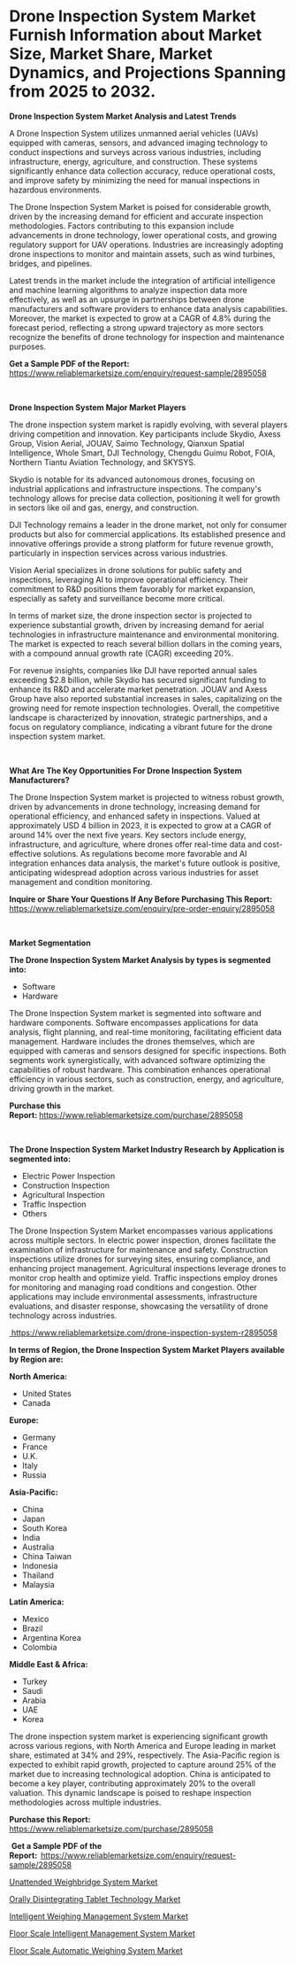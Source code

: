 <p><h1>Drone Inspection System Market Furnish Information about Market Size, Market Share, Market Dynamics, and Projections Spanning from 2025 to 2032.</h1></p><p><strong>Drone Inspection System Market Analysis and Latest Trends</strong></p>
<p><p>A Drone Inspection System utilizes unmanned aerial vehicles (UAVs) equipped with cameras, sensors, and advanced imaging technology to conduct inspections and surveys across various industries, including infrastructure, energy, agriculture, and construction. These systems significantly enhance data collection accuracy, reduce operational costs, and improve safety by minimizing the need for manual inspections in hazardous environments.</p><p>The Drone Inspection System Market is poised for considerable growth, driven by the increasing demand for efficient and accurate inspection methodologies. Factors contributing to this expansion include advancements in drone technology, lower operational costs, and growing regulatory support for UAV operations. Industries are increasingly adopting drone inspections to monitor and maintain assets, such as wind turbines, bridges, and pipelines.</p><p>Latest trends in the market include the integration of artificial intelligence and machine learning algorithms to analyze inspection data more effectively, as well as an upsurge in partnerships between drone manufacturers and software providers to enhance data analysis capabilities. Moreover, the market is expected to grow at a CAGR of 4.8% during the forecast period, reflecting a strong upward trajectory as more sectors recognize the benefits of drone technology for inspection and maintenance purposes.</p></p>
<p><strong>Get a Sample PDF of the Report:&nbsp;</strong> <a href="https://www.reliablemarketsize.com/enquiry/request-sample/2895058?utm_campaign=2034&utm_medium=2&utm_source=Github&utm_content=ia&utm_term=15032025&utm_id=drone-inspection-system">https://www.reliablemarketsize.com/enquiry/request-sample/2895058</a></p>
<p>&nbsp;</p>
<p><strong>Drone Inspection System Major Market Players</strong></p>
<p><p>The drone inspection system market is rapidly evolving, with several players driving competition and innovation. Key participants include Skydio, Axess Group, Vision Aerial, JOUAV, Saimo Technology, Qianxun Spatial Intelligence, Whole Smart, DJI Technology, Chengdu Guimu Robot, FOIA, Northern Tiantu Aviation Technology, and SKYSYS.</p><p>Skydio is notable for its advanced autonomous drones, focusing on industrial applications and infrastructure inspections. The company's technology allows for precise data collection, positioning it well for growth in sectors like oil and gas, energy, and construction.</p><p>DJI Technology remains a leader in the drone market, not only for consumer products but also for commercial applications. Its established presence and innovative offerings provide a strong platform for future revenue growth, particularly in inspection services across various industries.</p><p>Vision Aerial specializes in drone solutions for public safety and inspections, leveraging AI to improve operational efficiency. Their commitment to R&D positions them favorably for market expansion, especially as safety and surveillance become more critical.</p><p>In terms of market size, the drone inspection sector is projected to experience substantial growth, driven by increasing demand for aerial technologies in infrastructure maintenance and environmental monitoring. The market is expected to reach several billion dollars in the coming years, with a compound annual growth rate (CAGR) exceeding 20%.</p><p>For revenue insights, companies like DJI have reported annual sales exceeding $2.8 billion, while Skydio has secured significant funding to enhance its R&D and accelerate market penetration. JOUAV and Axess Group have also reported substantial increases in sales, capitalizing on the growing need for remote inspection technologies. Overall, the competitive landscape is characterized by innovation, strategic partnerships, and a focus on regulatory compliance, indicating a vibrant future for the drone inspection system market.</p></p>
<p>&nbsp;</p>
<p><strong>What Are The Key Opportunities For Drone Inspection System Manufacturers?</strong></p>
<p><p>The Drone Inspection System market is projected to witness robust growth, driven by advancements in drone technology, increasing demand for operational efficiency, and enhanced safety in inspections. Valued at approximately USD 4 billion in 2023, it is expected to grow at a CAGR of around 14% over the next five years. Key sectors include energy, infrastructure, and agriculture, where drones offer real-time data and cost-effective solutions. As regulations become more favorable and AI integration enhances data analysis, the market's future outlook is positive, anticipating widespread adoption across various industries for asset management and condition monitoring.</p></p>
<p><strong>Inquire or Share Your Questions If Any Before Purchasing This Report:</strong> <a href="https://www.reliablemarketsize.com/enquiry/pre-order-enquiry/2895058?utm_campaign=2034&utm_medium=2&utm_source=Github&utm_content=ia&utm_term=15032025&utm_id=drone-inspection-system">https://www.reliablemarketsize.com/enquiry/pre-order-enquiry/2895058</a></p>
<p>&nbsp;</p>
<p><strong>Market Segmentation</strong></p>
<p><strong>The Drone Inspection System Market Analysis by types is segmented into:</strong></p>
<p><ul><li>Software</li><li>Hardware</li></ul></p>
<p><p>The Drone Inspection System market is segmented into software and hardware components. Software encompasses applications for data analysis, flight planning, and real-time monitoring, facilitating efficient data management. Hardware includes the drones themselves, which are equipped with cameras and sensors designed for specific inspections. Both segments work synergistically, with advanced software optimizing the capabilities of robust hardware. This combination enhances operational efficiency in various sectors, such as construction, energy, and agriculture, driving growth in the market.</p></p>
<p><strong>Purchase this Report:&nbsp;</strong><a href="https://www.reliablemarketsize.com/purchase/2895058?utm_campaign=2034&utm_medium=2&utm_source=Github&utm_content=ia&utm_term=15032025&utm_id=drone-inspection-system">https://www.reliablemarketsize.com/purchase/2895058</a></p>
<p>&nbsp;</p>
<p><strong>The Drone Inspection System Market Industry Research by Application is segmented into:</strong></p>
<p><ul><li>Electric Power Inspection</li><li>Construction Inspection</li><li>Agricultural Inspection</li><li>Traffic Inspection</li><li>Others</li></ul></p>
<p><p>The Drone Inspection System Market encompasses various applications across multiple sectors. In electric power inspection, drones facilitate the examination of infrastructure for maintenance and safety. Construction inspections utilize drones for surveying sites, ensuring compliance, and enhancing project management. Agricultural inspections leverage drones to monitor crop health and optimize yield. Traffic inspections employ drones for monitoring and managing road conditions and congestion. Other applications may include environmental assessments, infrastructure evaluations, and disaster response, showcasing the versatility of drone technology across industries.</p></p>
<p><a href="https://www.reliablemarketsize.com/drone-inspection-system-r2895058?utm_campaign=2034&utm_medium=2&utm_source=Github&utm_content=ia&utm_term=15032025&utm_id=drone-inspection-system">&nbsp;https://www.reliablemarketsize.com/drone-inspection-system-r2895058</a></p>
<p><strong>In terms of Region, the Drone Inspection System Market Players available by Region are:</strong></p>
<p>
    <p> <strong> North America: </strong>
        <ul>
            <li>United States</li>
            <li>Canada</li>
        </ul>
        </p> 
    <p> <strong> Europe: </strong>
        <ul>
            <li>Germany</li>
            <li>France</li>
            <li>U.K.</li>
            <li>Italy</li>
            <li>Russia</li>
        </ul>
        </p> 
    <p> <strong> Asia-Pacific: </strong>
        <ul>
            <li>China</li>
            <li>Japan</li>
            <li>South Korea</li>
            <li>India</li>
            <li>Australia</li>
            <li>China Taiwan</li>
            <li>Indonesia</li>
            <li>Thailand</li>
            <li>Malaysia</li>
        </ul>
        </p> 
    <p> <strong> Latin America: </strong>
        <ul>
            <li>Mexico</li>
            <li>Brazil</li>
            <li>Argentina Korea</li>
            <li>Colombia</li>
        </ul>
        </p> 
    <p> <strong> Middle East & Africa: </strong>
        <ul>
            <li>Turkey</li>
            <li>Saudi</li>
            <li>Arabia</li>
            <li>UAE</li>
            <li>Korea</li>
        </ul>
    </p>
    </p>
<p><p>The drone inspection system market is experiencing significant growth across various regions, with North America and Europe leading in market share, estimated at 34% and 29%, respectively. The Asia-Pacific region is expected to exhibit rapid growth, projected to capture around 25% of the market due to increasing technological adoption. China is anticipated to become a key player, contributing approximately 20% to the overall valuation. This dynamic landscape is poised to reshape inspection methodologies across multiple industries.</p></p>
<p><strong>Purchase this Report: </strong><a href="https://www.reliablemarketsize.com/purchase/2895058?utm_campaign=2034&utm_medium=2&utm_source=Github&utm_content=ia&utm_term=15032025&utm_id=drone-inspection-system">https://www.reliablemarketsize.com/purchase/2895058</a></p>
<p>&nbsp;<strong>Get a Sample PDF of the Report:&nbsp;&nbsp;</strong><a href="https://www.reliablemarketsize.com/enquiry/request-sample/2895058?utm_campaign=2034&utm_medium=2&utm_source=Github&utm_content=ia&utm_term=15032025&utm_id=drone-inspection-system">https://www.reliablemarketsize.com/enquiry/request-sample/2895058</a></p>
<p><strong></strong></p>
<p><p><a href="https://github.com/janustabarf2/Market-Research-Report-List-1/blob/main/unattended-weighbridge-system-market.md?utm_campaign=2034&utm_medium=2&utm_source=Github&utm_content=ia&utm_term=15032025&utm_id=drone-inspection-system">Unattended Weighbridge System Market</a></p><p><a href="https://github.com/frisknaomizg/Market-Research-Report-List-1/blob/main/orally-disintegrating-tablet-technology-market.md?utm_campaign=2034&utm_medium=2&utm_source=Github&utm_content=ia&utm_term=15032025&utm_id=drone-inspection-system">Orally Disintegrating Tablet Technology Market</a></p><p><a href="https://github.com/laconiioba3/Market-Research-Report-List-1/blob/main/intelligent-weighing-management-system-market.md?utm_campaign=2034&utm_medium=2&utm_source=Github&utm_content=ia&utm_term=15032025&utm_id=drone-inspection-system">Intelligent Weighing Management System Market</a></p><p><a href="https://github.com/kaganalcinwv/Market-Research-Report-List-1/blob/main/floor-scale-intelligent-management-system-market.md?utm_campaign=2034&utm_medium=2&utm_source=Github&utm_content=ia&utm_term=15032025&utm_id=drone-inspection-system">Floor Scale Intelligent Management System Market</a></p><p><a href="https://github.com/szaszgrychkq/Market-Research-Report-List-1/blob/main/floor-scale-automatic-weighing-system-market.md?utm_campaign=2034&utm_medium=2&utm_source=Github&utm_content=ia&utm_term=15032025&utm_id=drone-inspection-system">Floor Scale Automatic Weighing System Market</a></p></p>